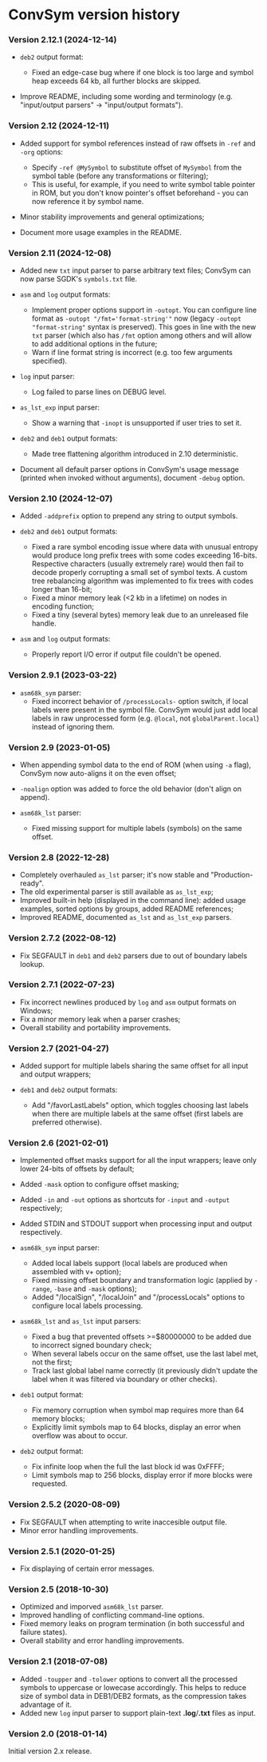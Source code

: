 
# ConvSym version history

### Version 2.12.1 (2024-12-14)

* `deb2` output format:
	- Fixed an edge-case bug where if one block is too large and symbol heap exceeds 64 kb, all further blocks are skipped.

* Improve README, including some wording and terminology (e.g. "input/output parsers" -> "input/output formats").

### Version 2.12 (2024-12-11)

* Added support for symbol references instead of raw offsets in `-ref` and `-org` options:
  - Specify `-ref @MySymbol` to substitute offset of `MySymbol` from the symbol table (before any transformations or filtering);
  - This is useful, for example, if you need to write symbol table pointer in ROM, but you don't know pointer's offset beforehand - you can now reference it by symbol name.

* Minor stability improvements and general optimizations;
* Document more usage examples in the README.

### Version 2.11 (2024-12-08)

* Added new `txt` input parser to parse arbitrary text files; ConvSym can now parse SGDK's `symbols.txt` file.

* `asm` and `log` output formats:
  - Implement proper options support in `-outopt`. You can configure line format as `-outopt "/fmt='format-string'"` now (legacy `-outopt "format-string"` syntax is preserved). This goes in line with the new `txt` parser (which also has `/fmt` option among others and will allow to add additional options in the future;
  - Warn if line format string is incorrect (e.g. too few arguments specified).

* `log` input parser:
  - Log failed to parse lines on DEBUG level.

* `as_lst_exp` input parser:
  - Show a warning that `-inopt` is unsupported if user tries to set it.

* `deb2` and `deb1` output formats:
  - Made tree flattening algorithm introduced in 2.10 deterministic.

* Document all default parser options in ConvSym's usage message (printed when invoked without arguments), document `-debug` option.

### Version 2.10 (2024-12-07)

* Added `-addprefix` option to prepend any string to output symbols.

* `deb2` and `deb1` output formats:
  - Fixed a rare symbol encoding issue where data with unusual entropy would produce long prefix trees with some codes exceeding 16-bits. Respective characters (usually extremely rare) would then fail to decode properly corrupting a small set of symbol texts. A custom tree rebalancing algorithm was implemented to fix trees with codes longer than 16-bit;
  - Fixed a minor memory leak (<2 kb in a lifetime) on nodes in encoding function;
  - Fixed a tiny (several bytes) memory leak due to an unreleased file handle.

* `asm` and `log` output formats:
  - Properly report I/O error if output file couldn't be opened.

### Version 2.9.1 (2023-03-22)

* `asm68k_sym` parser:
  - Fixed incorrect behavior of `/processLocals-` option switch, if local labels were present in the symbol file. ConvSym would just add local labels in raw unprocessed form (e.g. `@local`, not `globalParent.local`) instead of ignoring them.

### Version 2.9 (2023-01-05)

* When appending symbol data to the end of ROM (when using `-a` flag), ConvSym now auto-aligns it on the even offset;
* `-noalign` option was added to force the old behavior (don't align on append).

* `asm68k_lst` parser:
  - Fixed missing support for multiple labels (symbols) on the same offset.

### Version 2.8 (2022-12-28)

* Completely overhauled `as_lst` parser; it's now stable and "Production-ready".
* The old experimental parser is still available as `as_lst_exp`;
* Improved built-in help (displayed in the command line): added usage examples, sorted options by groups, added README references;
* Improved README, documented `as_lst` and `as_lst_exp` parsers.

### Version 2.7.2 (2022-08-12)

* Fix SEGFAULT in `deb1` and `deb2` parsers due to out of boundary labels lookup.

### Version 2.7.1 (2022-07-23)

* Fix incorrect newlines produced by `log` and `asm` output formats on Windows;
* Fix a minor memory leak when a parser crashes;
* Overall stability and portability improvements.

### Version 2.7 (2021-04-27)

* Added support for multiple labels sharing the same offset for all input and output wrappers;

* `deb1` and `deb2` output formats:
	- Add "/favorLastLabels" option, which toggles choosing last labels when there are multiple labels at the same offset (first labels are preferred otherwise).

### Version 2.6 (2021-02-01)

* Implemented offset masks support for all the input wrappers; leave only lower 24-bits of offsets by default;
* Added `-mask` option to configure offset masking;
* Added `-in` and `-out` options as shortcuts for `-input` and `-output` respectively;
* Added STDIN and STDOUT support when processing input and output respectively.

* `asm68k_sym` input parser:
	- Added local labels support (local labels are produced when assembled with v+ option);
	- Fixed missing offset boundary and transformation logic (applied by `-range`, `-base` and `-mask` options);
	- Added "/localSign", "/localJoin" and "/processLocals" options to configure local labels processing.
* `asm68k_lst` and `as_lst` input parsers:
	- Fixed a bug that prevented offsets >=$80000000 to be added due to incorrect signed boundary check;
	- When several labels occur on the same offset, use the last label met, not the first;
	- Track last global label name correctly (it previously didn't update the label when it was filtered via boundary or other checks).
* `deb1` output format:
	- Fix memory corruption when symbol map requires more than 64 memory blocks;
	- Explicitly limit symbols map to 64 blocks, display an error when overflow was about to occur.
* `deb2` output format:
	- Fix infinite loop when the full the last block id was 0xFFFF;
	- Limit symbols map to 256 blocks, display error if more blocks were requested.

### Version 2.5.2 (2020-08-09)

* Fix SEGFAULT when attempting to write inaccesible output file.
* Minor error handling improvements.

### Version 2.5.1 (2020-01-25)

* Fix displaying of certain error messages.

### Version 2.5 (2018-10-30)

* Optimized and imporved `asm68k_lst` parser.
* Improved handling of conflicting command-line options.
* Fixed memory leaks on program termination (in both successful and failure states).
* Overall stability and error handling improvements.

### Version 2.1 (2018-07-08)

* Added `-toupper` and `-tolower` options to convert all the processed symbols to uppercase or lowecase accordingly. This helps to reduce size of symbol data in DEB1/DEB2 formats, as the compression takes advantage of it.
* Added new `log` input parser to support plain-text **.log**/**.txt** files as input.

### Version 2.0 (2018-01-14)

Initial version 2.x release.
